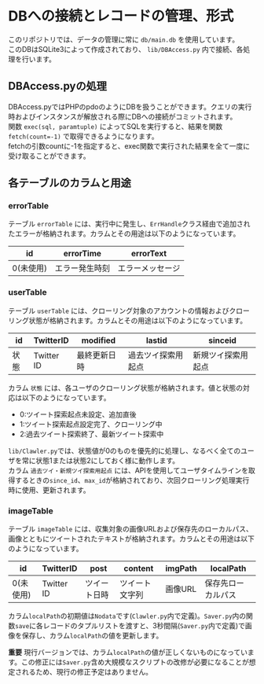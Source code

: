 # DBへの接続とレコードの管理、形式

このリポジトリでは、データの管理に常に `db/main.db` を使用しています。  
このDBはSQLite3によって作成されており、 `lib/DBAccess.py` 内で接続、各処理を行います。  

## DBAccess.pyの処理

DBAccess.pyではPHPのpdoのようにDBを扱うことができます。クエリの実行時およびインスタンスが解放される際にDBへの接続がコミットされます。  
関数 `exec(sql, paramtuple)` によってSQLを実行すると、結果を関数 `fetch(count=-1)` で取得できるようになります。  
fetchの引数countに-1を指定すると、exec関数で実行された結果を全て一度に受け取ることができます。  

## 各テーブルのカラムと用途

### errorTable

テーブル `errorTable` には、実行中に発生し、`ErrHandle`クラス経由で追加されたエラーが格納されます。カラムとその用途は以下のようになっています。

|id|errorTime|errorText|
|-|-|-|
|0(未使用)|エラー発生時刻|エラーメッセージ|

### userTable

テーブル `userTable` には、クローリング対象のアカウントの情報およびクローリング状態が格納されます。カラムとその用途は以下のようになっています。  

|id|TwitterID|modified|lastid|sinceid|
|-|-|-|-|-|
|状態|Twitter ID|最終更新日時|過去ツイ探索用起点|新規ツイ探索用起点|

カラム `状態` には、各ユーザのクローリング状態が格納されます。値と状態の対応は以下のようになっています。  

 * 0:ツイート探索起点未設定、追加直後
 * 1:ツイート探索起点設定完了、クローリング中
 * 2:過去ツイート探索終了、最新ツイート探索中

`lib/Clawler.py`では、状態値が0のものを優先的に処理し、なるべく全てのユーザを常に状態1または状態2にしておく様に動作します。  
カラム `過去ツイ・新規ツイ探索用起点` には、APIを使用してユーザタイムラインを取得するときの`since_id`、`max_id`が格納されており、次回クローリング処理実行時に使用、更新されます。  

### imageTable

テーブル `imageTable` には、収集対象の画像URLおよび保存先のローカルパス、画像とともにツイートされたテキストが格納されます。カラムとその用途は以下のようになっています。 

|id|TwitterID|post|content|imgPath|localPath|
|-|-|-|-|-|-|
|0(未使用)|Twitter ID|ツイート日時|ツイート文字列|画像URL|保存先ローカルパス|

カラム`localPath`の初期値は`Nodata`です(`Clawler.py`内で定義)。`Saver.py`内の関数`save`に各レコードのタプルリストを渡すと、3秒間隔(`Saver.py`内で定義)で画像を保存し、カラム`localPath`の値を更新します。  

**重要** 現行バージョンでは、カラム`localPath`の値が正しくないものになっています。この修正には`Saver.py`含め大規模なスクリプトの改修が必要になることが想定されるため、現行の修正予定はありません。  